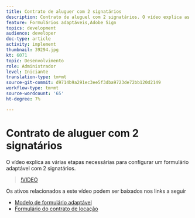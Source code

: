 ```yaml
---
title: Contrato de aluguer com 2 signatários
description: Contrato de aluguel com 2 signatários. O vídeo explica as várias etapas necessárias para configurar um formulário adaptável com 2 signatários.
feature: Formulários adaptáveis,Adobe Sign
topics: development
audience: developer
doc-type: article
activity: implement
thumbnail: 39294.jpg
kt: 6071
topic: Desenvolvimento
role: Administrador
level: Iniciante
translation-type: tm+mt
source-git-commit: d9714b9a291ec3ee5f3dba9723de72bb120d2149
workflow-type: tm+mt
source-wordcount: '65'
ht-degree: 7%

---
```


# Contrato de aluguer com 2 signatários

O vídeo explica as várias etapas necessárias para configurar um formulário adaptável com 2 signatários.

>[!VIDEO](https://video.tv.adobe.com/v/39294/?quality=9&learn=on)

Os ativos relacionados a este vídeo podem ser baixados nos links a seguir

* [Modelo de formulário adaptável](assets/tenancy-agreement-template.zip)
* [Formulário do contrato de locação](assets/rental-agreement-form.zip)